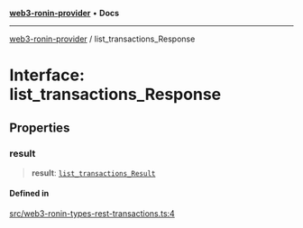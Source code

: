 [**web3-ronin-provider**](../README.md) • **Docs**

***

[web3-ronin-provider](../globals.md) / list\_transactions\_Response

# Interface: list\_transactions\_Response

## Properties

### result

> **result**: [`list_transactions_Result`](list_transactions_Result.md)

#### Defined in

[src/web3-ronin-types-rest-transactions.ts:4](https://github.com/chuacw/web3-ronin-provider/blob/3fc214e27766815592deb24c85c0a23477593bed/src/web3-ronin-types-rest-transactions.ts#L4)
